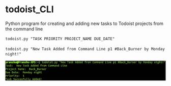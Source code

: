 # todoist_CLI
Python program for creating and adding new tasks to Todoist projects from the command line

```
todoist.py "TASK PRIORITY PROJECT_NAME DUE_DATE"

todoist.py "New Task Added from Command Line p1 #Back_Burner by Monday night!"
```

![Command Line Input Example](CLI_example.png)
